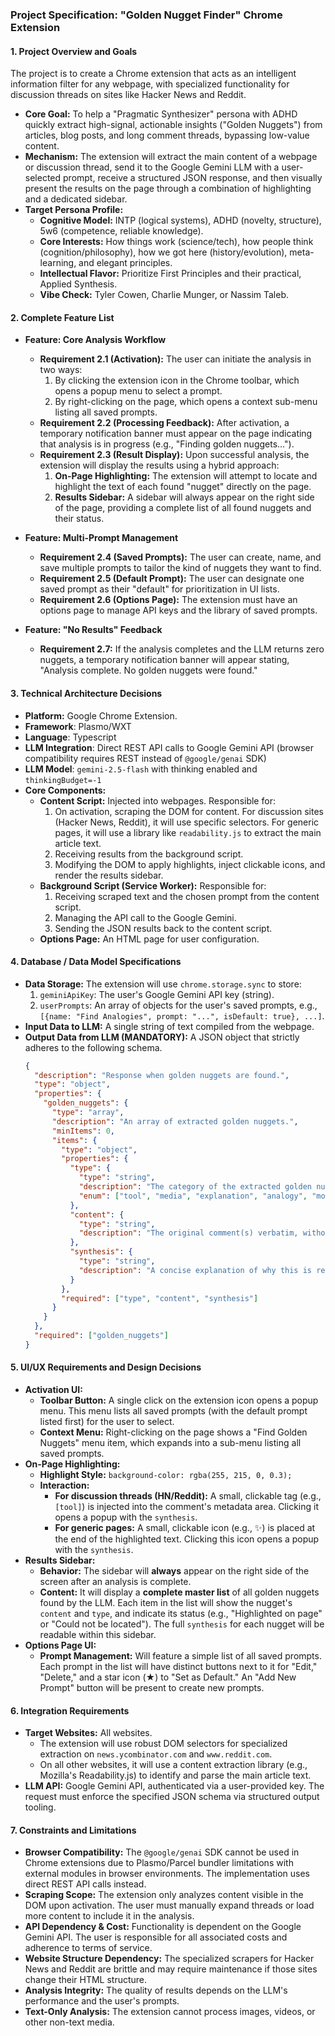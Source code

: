 ### **Project Specification: "Golden Nugget Finder" Chrome Extension**

#### **1. Project Overview and Goals**

The project is to create a Chrome extension that acts as an intelligent information filter for any webpage, with specialized functionality for discussion threads on sites like Hacker News and Reddit.

*   **Core Goal:** To help a "Pragmatic Synthesizer" persona with ADHD quickly extract high-signal, actionable insights ("Golden Nuggets") from articles, blog posts, and long comment threads, bypassing low-value content.
*   **Mechanism:** The extension will extract the main content of a webpage or discussion thread, send it to the Google Gemini LLM with a user-selected prompt, receive a structured JSON response, and then visually present the results on the page through a combination of highlighting and a dedicated sidebar.
*   **Target Persona Profile:**
    *   **Cognitive Model:** INTP (logical systems), ADHD (novelty, structure), 5w6 (competence, reliable knowledge).
    *   **Core Interests:** How things work (science/tech), how people think (cognition/philosophy), how we got here (history/evolution), meta-learning, and elegant principles.
    *   **Intellectual Flavor:** Prioritize First Principles and their practical, Applied Synthesis.
    *   **Vibe Check:** Tyler Cowen, Charlie Munger, or Nassim Taleb.

#### **2. Complete Feature List**

*   **Feature: Core Analysis Workflow**
    *   **Requirement 2.1 (Activation):** The user can initiate the analysis in two ways:
        1.  By clicking the extension icon in the Chrome toolbar, which opens a popup menu to select a prompt.
        2.  By right-clicking on the page, which opens a context sub-menu listing all saved prompts.
    *   **Requirement 2.2 (Processing Feedback):** After activation, a temporary notification banner must appear on the page indicating that analysis is in progress (e.g., "Finding golden nuggets...").
    *   **Requirement 2.3 (Result Display):** Upon successful analysis, the extension will display the results using a hybrid approach:
        1.  **On-Page Highlighting:** The extension will attempt to locate and highlight the text of each found "nugget" directly on the page.
        2.  **Results Sidebar:** A sidebar will always appear on the right side of the page, providing a complete list of all found nuggets and their status.

*   **Feature: Multi-Prompt Management**
    *   **Requirement 2.4 (Saved Prompts):** The user can create, name, and save multiple prompts to tailor the kind of nuggets they want to find.
    *   **Requirement 2.5 (Default Prompt):** The user can designate one saved prompt as their "default" for prioritization in UI lists.
    *   **Requirement 2.6 (Options Page):** The extension must have an options page to manage API keys and the library of saved prompts.

*   **Feature: "No Results" Feedback**
    *   **Requirement 2.7:** If the analysis completes and the LLM returns zero nuggets, a temporary notification banner will appear stating, "Analysis complete. No golden nuggets were found."

#### **3. Technical Architecture Decisions**

*   **Platform:** Google Chrome Extension.
*   **Framework**: Plasmo/WXT
*   **Language**: Typescript
*   **LLM Integration**: Direct REST API calls to Google Gemini API (browser compatibility requires REST instead of `@google/genai` SDK)
*   **LLM Model**: `gemini-2.5-flash` with thinking enabled and `thinkingBudget=-1`
*   **Core Components:**
    *   **Content Script:** Injected into webpages. Responsible for:
        1.  On activation, scraping the DOM for content. For discussion sites (Hacker News, Reddit), it will use specific selectors. For generic pages, it will use a library like `readability.js` to extract the main article text.
        2.  Receiving results from the background script.
        3.  Modifying the DOM to apply highlights, inject clickable icons, and render the results sidebar.
    *   **Background Script (Service Worker):** Responsible for:
        1.  Receiving scraped text and the chosen prompt from the content script.
        2.  Managing the API call to the Google Gemini.
        3.  Sending the JSON results back to the content script.
    *   **Options Page:** An HTML page for user configuration.

#### **4. Database / Data Model Specifications**

*   **Data Storage:** The extension will use `chrome.storage.sync` to store:
    1.  `geminiApiKey`: The user's Google Gemini API key (string).
    2.  `userPrompts`: An array of objects for the user's saved prompts, e.g., `[{name: "Find Analogies", prompt: "...", isDefault: true}, ...]`.
*   **Input Data to LLM:** A single string of text compiled from the webpage.
*   **Output Data from LLM (MANDATORY):** A JSON object that strictly adheres to the following schema.
    ```json
    {
      "description": "Response when golden nuggets are found.",
      "type": "object",
      "properties": {
        "golden_nuggets": {
          "type": "array",
          "description": "An array of extracted golden nuggets.",
          "minItems": 0,
          "items": {
            "type": "object",
            "properties": {
              "type": {
                "type": "string",
                "description": "The category of the extracted golden nugget.",
                "enum": ["tool", "media", "explanation", "analogy", "model"]
              },
              "content": {
                "type": "string",
                "description": "The original comment(s) verbatim, without any changes to wording or symbols."
              },
              "synthesis": {
                "type": "string",
                "description": "A concise explanation of why this is relevant to the persona, connecting it to their core interests or cognitive profile."
              }
            },
            "required": ["type", "content", "synthesis"]
          }
        }
      },
      "required": ["golden_nuggets"]
    }
    ```

#### **5. UI/UX Requirements and Design Decisions**

*   **Activation UI:**
    *   **Toolbar Button:** A single click on the extension icon opens a popup menu. This menu lists all saved prompts (with the default prompt listed first) for the user to select.
    *   **Context Menu:** Right-clicking on the page shows a "Find Golden Nuggets" menu item, which expands into a sub-menu listing all saved prompts.
*   **On-Page Highlighting:**
    *   **Highlight Style:** `background-color: rgba(255, 215, 0, 0.3);`
    *   **Interaction:**
        *   **For discussion threads (HN/Reddit):** A small, clickable tag (e.g., `[tool]`) is injected into the comment's metadata area. Clicking it opens a popup with the `synthesis`.
        *   **For generic pages:** A small, clickable icon (e.g., ✨) is placed at the end of the highlighted text. Clicking this icon opens a popup with the `synthesis`.
*   **Results Sidebar:**
    *   **Behavior:** The sidebar will **always** appear on the right side of the screen after an analysis is complete.
    *   **Content:** It will display a **complete master list** of all golden nuggets found by the LLM. Each item in the list will show the nugget's `content` and `type`, and indicate its status (e.g., "Highlighted on page" or "Could not be located"). The full `synthesis` for each nugget will be readable within this sidebar.
*   **Options Page UI:**
    *   **Prompt Management:** Will feature a simple list of all saved prompts. Each prompt in the list will have distinct buttons next to it for "Edit," "Delete," and a star icon (★) to "Set as Default." An "Add New Prompt" button will be present to create new prompts.

#### **6. Integration Requirements**

*   **Target Websites:** All websites.
    *   The extension will use robust DOM selectors for specialized extraction on `news.ycombinator.com` and `www.reddit.com`.
    *   On all other websites, it will use a content extraction library (e.g., Mozilla's Readability.js) to identify and parse the main article text.
*   **LLM API:** Google Gemini API, authenticated via a user-provided key. The request must enforce the specified JSON schema via structured output tooling.

#### **7. Constraints and Limitations**

*   **Browser Compatibility:** The `@google/genai` SDK cannot be used in Chrome extensions due to Plasmo/Parcel bundler limitations with external modules in browser environments. The implementation uses direct REST API calls instead.
*   **Scraping Scope:** The extension only analyzes content visible in the DOM upon activation. The user must manually expand threads or load more content to include it in the analysis.
*   **API Dependency & Cost:** Functionality is dependent on the Google Gemini API. The user is responsible for all associated costs and adherence to terms of service.
*   **Website Structure Dependency:** The specialized scrapers for Hacker News and Reddit are brittle and may require maintenance if those sites change their HTML structure.
*   **Analysis Integrity:** The quality of results depends on the LLM's performance and the user's prompts.
*   **Text-Only Analysis:** The extension cannot process images, videos, or other non-text media.